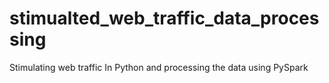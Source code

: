 # stimualted_web_traffic_data_processing
Stimulating web traffic In Python and processing the data using PySpark
